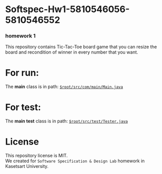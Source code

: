 # Softspec-Hw1-5810546056-5810546552
### homework 1
This repository contains Tic-Tac-Toe board game that you can resize the board and recondition of winner in every number that you want.

# For run:
The **main** class is in path: [`$root/src/com/main/Main.java`](https://github.com/Bubblebitoey/Softspec-Hw1-5810546056-5810546552/tree/master/src/com/main/Main.java)

# For test:
The **main test** class is in path: [`$root/src/test/Tester.java`](https://github.com/Bubblebitoey/Softspec-Hw1-5810546056-5810546552/blob/master/src/test/Tester.java)

# License
This repository license is MIT.  
We created for `Software Specification & Design Lab` homework in Kasetsart University.
